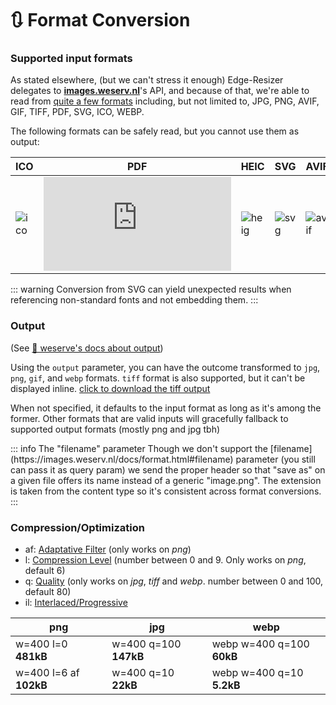 # 🔃 Format Conversion


### Supported input formats

As stated elsewhere, (but we can't stress it enough) Edge-Resizer delegates to [**images.weserv.nl**](https://images.weserv.nl/)'s API, and because of that, we're able to read from [quite a few formats](https://github.com/weserv/images/issues/105#issuecomment-327497304) including, but not limited to, JPG, PNG, AVIF, GIF, TIFF, PDF, SVG, ICO, WEBP.

The following formats can be safely read, but you cannot use them as output:

<span class="gray">

|ICO | PDF |   HEIC   | SVG | AVIF |
|----------|------|---------|  --  | --  |
|![ico](https://resizer.pictures/w=150_page=2/riff.one/img/multi_res.ico) |![pdf](https://resizer.pictures/w=150_n=1/riff.one/img/sample_3pages.pdf) |  ![heig](https://resizer.pictures/w=150/riff.one/img/sample1.heic) |  ![svg](https://resizer.pictures/w=128/resizer.pictures/favicon.svg) | ![avif](https://resizer.pictures/w=150/riff.one/img/fox.avif) 

</span>

::: warning
Conversion from SVG can yield unexpected results when referencing non-standard fonts and not embedding them.
:::

### Output 

(See [🔗 weserve's docs about output](https://images.weserv.nl/docs/format.html#output))



Using the `output` parameter, you can have the outcome transformed to `jpg`, `png`, `gif`,  and `webp` formats. `tiff` format is also supported, but it can't be displayed inline. [click to download the tiff output](https://resizer.pictures/tiff/riff.one/images/designcue-unsplash.jpg)

When not specified, it defaults to the input format as long as it's among the former. Other formats that are valid inputs will gracefully fallback to supported output formats (mostly png and jpg tbh)




<output-formats :only-formats="[`jpg`, `png`, `gif`, `webp`]" image="https://riff.one/images/designcue-unsplash.jpg">
</output-formats>

<er-feature class="info-block" >
::: info The "filename" parameter
Though we don't support the [filename](https://images.weserv.nl/docs/format.html#filename) parameter (you still can pass it as query param) we send the proper header so that "save as" on a given file offers its name instead of a generic "image.png". The extension is taken from the content type so it's consistent across format conversions. 
:::
</er-feature>



 ### Compression/Optimization

- af: [Adaptative Filter](https://images.weserv.nl/docs/format.html#adaptive-filter) (only works on *png*)
- l: [Compression Level](https://images.weserv.nl/docs/format.html#compression-level) (number between 0 and 9. Only works on *png*, default 6)
- q: [Quality](https://images.weserv.nl/docs/format.html#quality) (only works on *jpg*, *tiff* and *webp*. number between 0 and 100, default 80)
- il: [Interlaced/Progressive](https://images.weserv.nl/docs/format.html#interlace-progressive)





| png  | jpg  | webp |
|----------|------|---------|
| <image-transform image="riff.one/dice.png" transform="w=400_l=0">w=400 l=0 **481kB**</image-transform>  | <image-transform image="riff.one/designcue-unsplash.jpg" transform="w=400_q=100">w=400 q=100 **147kB** </image-transform>  | <image-transform image="riff.one/designcue-unsplash.jpg" transform="cx=700_cy=500_precrop_w=400_h=300_fill_q=100_webp_flop_hue=260">webp w=400 q=100 **60kB**</image-transform> |
|  <image-transform image="riff.one/dice.png" transform="w=400_l=6_af">w=400 l=6 af  **102kB**</image-transform> |<image-transform image="riff.one/designcue-unsplash.jpg" transform="w=400 q=10">w=400 q=10 **22kB**</image-transform> | <image-transform image="riff.one/designcue-unsplash.jpg" transform="cx=700_cy=500_precrop_w=400_h=300_fill_q=10_webp_flop_hue=260">webp w=400 q=10 **5.2kB**</image-transform> |


